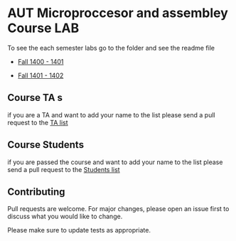 # AUT Microproccesor and assembley  Course LAB




To see the each semester labs go to the folder and see the readme file

-  [Fall 1400 - 1401](./Fall-1400-LAB/)

- [Fall 1401 - 1402](./Fall-1401-LAB/)
 
## Course TA s


if you are a TA and want to add your name to the list please send a pull request
to the [TA list](Course-TAs.md)

## Course Students

if you are passed the course and want to add your name to the list please send a pull request
to the [Students list](Course-Students.md)


## Contributing
Pull requests are welcome. For major changes, please open an issue first to discuss what you would like to change.

Please make sure to update tests as appropriate.

